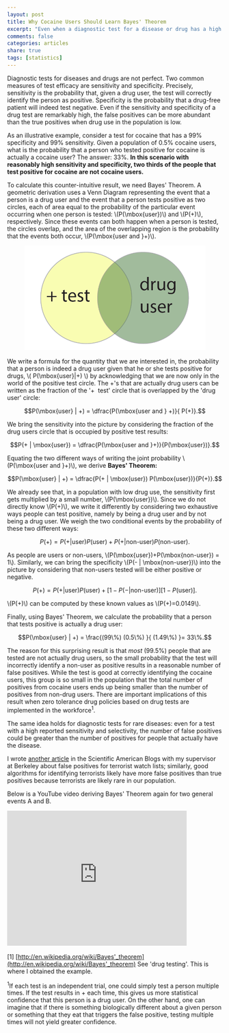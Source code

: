 ```yaml
---
layout: post
title: Why Cocaine Users Should Learn Bayes' Theorem
excerpt: "Even when a diagnostic test for a disease or drug has a high accuracy, the false positives can outnumber the true positives when the incidence of the disease or drug use is low."
comments: false
categories: articles
share: true
tags: [statistics]
---
```


Diagnostic tests for diseases and drugs are not perfect. Two common measures of test efficacy are sensitivity and specificity. Precisely, sensitivity is the probability that, given a drug user, the test will correctly identify the person as positive. Specificity is the probability that a drug-free patient will indeed test negative. Even if the sensitivity and specificity of a drug test are remarkably high, the false positives can be more abundant than the true positives when drug use in the population is low.

As an illustrative example, consider a test for cocaine that has a 99% specificity and 99% sensitivity. Given a population of 0.5% cocaine users, what is the probability that a person who tested positive for cocaine is actually a cocaine user? The answer: 33%. **In this scenario with reasonably high sensitivity and specificity, two thirds of the people that test positive for cocaine are not cocaine users.**

To calculate this counter-intuitive result, we need Bayes' Theorem. A geometric derivation uses a Venn Diagram representing the event that a person is a drug user and the event that a person tests positive as two circles, each of area equal to the probability of the particular event occurring when one person is tested: \\(P(\mbox{user})\\) and \\(P(+)\\), respectively. Since these events can both happen when a person is tested, the circles overlap, and the area of the overlapping region is the probability that the events both occur, \\(P(\mbox{user and }+)\\).

<figure>
	<img src="/images/Bayes.png" alt="image">
</figure>

We write a formula for the quantity that we are interested in, the probability that a person is indeed a drug user given that he or she tests positive for drugs, <span>\\( P(\mbox{user}|+) \\)</span> by acknowledging that we are now only in the world of the positive test circle. The +'s that are actually drug users can be written as the fraction of the '+  test' circle that is overlapped by the 'drug user' circle:

$$P(\mbox{user} | +) = \dfrac{P(\mbox{user and } +)}{ P(+)}.$$

We bring the sensitivity into the picture by considering the fraction of the drug users circle that is occupied by positive test results:

$$P(+ | \mbox{user}) = \dfrac{P(\mbox{user and }+)}{P(\mbox{user})}.$$

Equating the two different ways of writing the joint probability \\(P(\mbox{user and }+)\\), we derive **Bayes' Theorem:**

$$P(\mbox{user} | +) = \dfrac{P(+ | \mbox{user}) P(\mbox{user})}{P(+)}.$$

We already see that, in a population with low drug use, the sensitivity first gets multiplied by a small number, \\(P(\mbox{user})\\). Since we do not directly know \\(P(+)\\), we write it differently by considering two exhaustive ways people can test positive, namely by being a drug user and by not being a drug user. We weigh the two conditional events by the probability of these two different ways:

$$P(+) = P(+ | \mbox{user}) P(\mbox{user}) + P(+ | \mbox{non-user}) P(\mbox{non-user}). $$

As people are users or non-users, <span>\\(P(\mbox{user})+P(\mbox{non-user}) = 1\\)</span>. Similarly, we can bring the specificity <span>\\(P(- | \mbox{non-user})\\)</span> into the picture by considering that non-users tested will be either positive or negative.

$$P(+)= P(+ | \mbox{user}) P(\mbox{user}) + [1 - P(- | \mbox{non-user})] [1-P(\mbox{user})].$$

\\(P(+)\\) can be computed by these known values as \\(P(+)=0.0149\\).

Finally, using Bayes' Theorem, we calculate the probability that a person that tests positive is actually a drug user:

$$P(\mbox{user} | +) = \frac{(99\%) (0.5\%) }{ (1.49\%) }= 33\%.$$

The reason for this surprising result is that *most* (99.5%) people that are tested are not actually drug users, so the small probability that the test will incorrectly identify a non-user as positive results in a reasonable number of false positives. While the test is good at correctly identifying the cocaine users, this group is so small in the population that the total number of positives from cocaine users ends up being smaller than the number of positives from non-drug users. There are important implications of this result when zero tolerance drug policies based on drug tests are implemented in the workforce<sup>1</sup>.

The same idea holds for diagnostic tests for rare diseases: even for a test with a high reported sensitivity and selectivity, the number of false positives could be greater than the number of positives for people that actually have the disease.

I wrote [another article](http://blogs.scientificamerican.com/guest-blog/2013/09/22/viagra-ads-and-nsa-watch-lists-smoke-but-usually-no-fire/) in the Scientific American Blogs with my supervisor at Berkeley about false positives for terrorist watch lists; similarly, good algorithms for identifying terrorists likely have more false positives than true positives because terrorists are likely rare in our population.

Below is a YouTube video deriving Bayes' Theorem again for two general events A and B.

<iframe width="420" height="315" src="https://www.youtube.com/embed/xVTogEEVmBA" frameborder="0" allowfullscreen></iframe>

[1] [http://en.wikipedia.org/wiki/Bayes'_theorem](http://en.wikipedia.org/wiki/Bayes'_theorem) See 'drug testing'. This is where I obtained the example.

<sup>1</sup>If each test is an independent trial, one could simply test a person multiple times. If the test results in + each time, this gives us more statistical confidence that this person is a drug user. On the other hand, one can imagine that if there is something biologically different about a given person or something that they eat that triggers the false positive, testing multiple times will not yield greater confidence.
